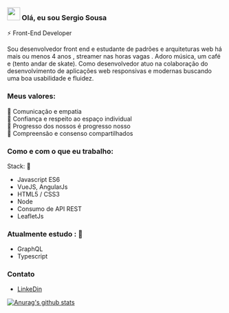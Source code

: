 

### <img src="https://media.giphy.com/media/hvRJCLFzcasrR4ia7z/giphy.gif" width="30px"> Olá, eu sou Sergio Sousa 
:zap: Front-End Developer 

Sou desenvolvedor front end e estudante de padrões e arquiteturas web há mais ou menos 4 anos , streamer nas horas vagas . Adoro música, um café  e (tento andar de skate). Como desenvolvedor atuo na colaboração do desenvolvimento de aplicações web responsivas e modernas buscando uma boa usabilidade e fluidez.
 
### Meus valores:
🌟 Comunicação e empatia <br>
:eyes: Confiança e respeito ao espaço individual <br>
🌱 Progresso dos nossos é progresso nosso <br>
🙌 Compreensão e consenso compartilhados

### Como e com o que eu trabalho: 

Stack: 🔧
- Javascript ES6
- VueJS, AngularJs
- HTML5 / CSS3
- Node
- Consumo de API REST
- LeafletJs

### Atualmente estudo :  📑 

- GraphQL 
- Typescript 

### Contato
- [LinkeDin](https://www.linkedin.com/in/franciscosousasergio/)



[![Anurag's github stats](https://github-readme-stats.vercel.app/api?username=filhosergio)](https://github.com/filhosergio/github-readme-stats)

<!--
**FilhoSergio/Filhosergio** is a ✨ _special_ ✨ repository because its `README.md` (this file) appears on your GitHub profile.

Here are some ideas to get you started:

- 🔭 I’m currently working on ...
- 🌱 I’m currently learning ...
- 👯 I’m looking to collaborate on ...
- 🤔 I’m looking for help with ...
- 💬 Ask me about ...
- 📫 How to reach me: ...
- 😄 Pronouns: ...
- ⚡ Fun fact: ...
-->
